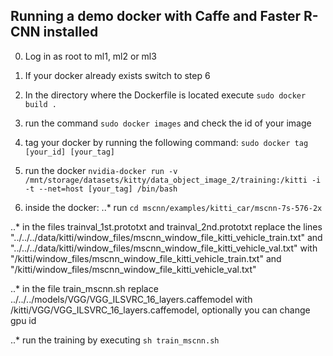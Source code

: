 ## Running a demo docker with Caffe and Faster R-CNN installed

0. Log in as root to ml1, ml2 or ml3

1. If your docker already exists switch to step 6

2. In the directory where the Dockerfile is located execute `sudo docker build .` 

3. run  the command `sudo docker images` and check the id of your image

4. tag your docker by running the following command: `sudo docker tag [your_id] [your_tag] `

5. run the docker
`nvidia-docker run -v /mnt/storage/datasets/kitty/data_object_image_2/training:/kitti -i -t --net=host [your_tag] /bin/bash`

6. inside the docker: 
..* run `cd mscnn/examples/kitti_car/mscnn-7s-576-2x`

..* in the files trainval_1st.prototxt and trainval_2nd.prototxt replace the lines "../../../data/kitti/window_files/mscnn_window_file_kitti_vehicle_train.txt"
 and "../../../data/kitti/window_files/mscnn_window_file_kitti_vehicle_val.txt" with "/kitti/window_files/mscnn_window_file_kitti_vehicle_train.txt" and
"/kitti/window_files/mscnn_window_file_kitti_vehicle_val.txt"

..* in the file train_mscnn.sh replace ../../../models/VGG/VGG_ILSVRC_16_layers.caffemodel with /kitti/VGG/VGG_ILSVRC_16_layers.caffemodel, optionally you can change gpu id

..* run the training by executing `sh train_mscnn.sh`

